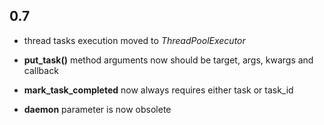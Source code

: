 ## 0.7

* thread tasks execution moved to *ThreadPoolExecutor*

* **put_task()** method arguments now should be target, args, kwargs and
  callback

* **mark_task_completed** now always requires either task or task_id

* **daemon** parameter is now obsolete
